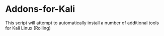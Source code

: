 # Addons-for-Kali
This script will attempt to automatically install a number of additional tools for Kali Linux (Rolling)
